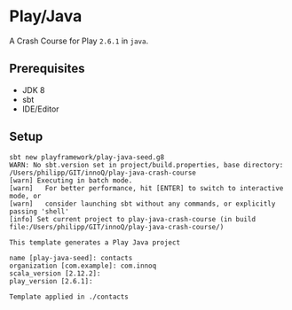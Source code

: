 # Play/Java

A Crash Course for Play `2.6.1` in `java`.

## Prerequisites

* JDK 8
* sbt
* IDE/Editor

## Setup

```
sbt new playframework/play-java-seed.g8
WARN: No sbt.version set in project/build.properties, base directory: /Users/philipp/GIT/innoQ/play-java-crash-course
[warn] Executing in batch mode.
[warn]   For better performance, hit [ENTER] to switch to interactive mode, or
[warn]   consider launching sbt without any commands, or explicitly passing 'shell'
[info] Set current project to play-java-crash-course (in build file:/Users/philipp/GIT/innoQ/play-java-crash-course/)

This template generates a Play Java project

name [play-java-seed]: contacts
organization [com.example]: com.innoq
scala_version [2.12.2]:
play_version [2.6.1]:

Template applied in ./contacts
```
